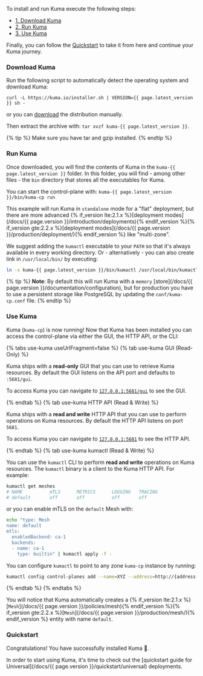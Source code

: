 To install and run Kuma execute the following steps:

* [1. Download Kuma](#download-kuma)
* [2. Run Kuma](#run-kuma)
* [3. Use Kuma](#use-kuma)

Finally, you can follow the [Quickstart](#quickstart) to take it from here and continue your Kuma journey.

### Download Kuma

Run the following script to automatically detect the operating system and download Kuma:

<div class="language-sh">
<pre class="no-line-numbers"><code>curl -L https://kuma.io/installer.sh | VERSION={{ page.latest_version }} sh -</code></pre>
</div>

or you can <a href="{{ site.links.direct }}/kuma-legacy/raw/names/kuma-{{ page.os }}-{{ page.arch }}/versions/{{ page.latest_version }}/kuma-{{ page.latest_version }}-{{ page.os }}-{{ page.arch }}.tar.gz">download</a> the distribution manually.

Then extract the archive with: `tar xvzf kuma-{{ page.latest_version }}`.

{% tip %}
Make sure you have tar and gzip installed.
{% endtip %}


### Run Kuma
Once downloaded, you will find the contents of Kuma in the `kuma-{{ page.latest_version }}` folder. In this folder, you will find - among other files - the `bin` directory that stores all the executables for Kuma.

You can start the control-plane with: `kuma-{{ page.latest_version }}/bin/kuma-cp run`

This example will run Kuma in `standalone` mode for a "flat" deployment, but there are more advanced {% if_version lte:2.1.x %}[deployment modes](/docs/{{ page.version }}/introduction/deployments){% endif_version %}{% if_version gte:2.2.x %}[deployment modes](/docs/{{ page.version }}/production/deployment/){% endif_version %} like "multi-zone".

We suggest adding the `kumactl` executable to your `PATH` so that it's always available in every working directory. Or - alternatively - you can also create link in `/usr/local/bin/` by executing:

```sh
ln -s kuma-{{ page.latest_version }}/bin/kumactl /usr/local/bin/kumactl
```

{% tip %}
**Note**: By default this will run Kuma with a `memory` [store](/docs/{{ page.version }}/documentation/configuration), but for production you have to use a persistent storage like PostgreSQL by updating the `conf/kuma-cp.conf` file.
{% endtip %}

### Use Kuma

Kuma (`kuma-cp`) is now running! Now that Kuma has been installed you can access the control-plane via either the GUI, the HTTP API, or the CLI:

{% tabs use-kuma useUrlFragment=false %}
{% tab use-kuma GUI (Read-Only) %}

Kuma ships with a **read-only** GUI that you can use to retrieve Kuma resources. By default the GUI listens on the API port and defaults to `:5681/gui`.

To access Kuma you can navigate to [`127.0.0.1:5681/gui`](http://127.0.0.1:5681/gui) to see the GUI.

{% endtab %}
{% tab use-kuma HTTP API (Read & Write) %}

Kuma ships with a **read and write** HTTP API that you can use to perform operations on Kuma resources. By default the HTTP API listens on port `5681`.

To access Kuma you can navigate to [`127.0.0.1:5681`](http://127.0.0.1:5681) to see the HTTP API.

{% endtab %}
{% tab use-kuma kumactl (Read & Write) %}

You can use the `kumactl` CLI to perform **read and write** operations on Kuma resources. The `kumactl` binary is a client to the Kuma HTTP API. For example:

```sh
kumactl get meshes
# NAME          mTLS      METRICS      LOGGING   TRACING
# default       off       off          off       off
```

or you can enable mTLS on the `default` Mesh with:

```sh
echo "type: Mesh
name: default
mtls:
  enabledBackend: ca-1
  backends:
  - name: ca-1
    type: builtin" | kumactl apply -f -
```

You can configure `kumactl` to point to any zone `kuma-cp` instance by running:

```sh
kumactl config control-planes add --name=XYZ --address=http://{address-to-kuma}:5681
```
{% endtab %}
{% endtabs %}

You will notice that Kuma automatically creates a {% if_version lte:2.1.x %}[`Mesh`](/docs/{{ page.version }}/policies/mesh){% endif_version %}{% if_version gte:2.2.x %}[`Mesh`](/docs/{{ page.version }}/production/mesh/){% endif_version %} entity with name `default`.

### Quickstart

Congratulations! You have successfully installed Kuma 🚀.

In order to start using Kuma, it's time to check out the [quickstart guide for Universal](/docs/{{ page.version }}/quickstart/universal) deployments.
